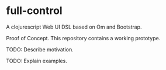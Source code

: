 full-control
============

A clojurescript Web UI DSL based on Om and Bootstrap.

Proof of Concept. This repository contains a working prototype.

TODO: Describe motivation.

TODO: Explain examples.
